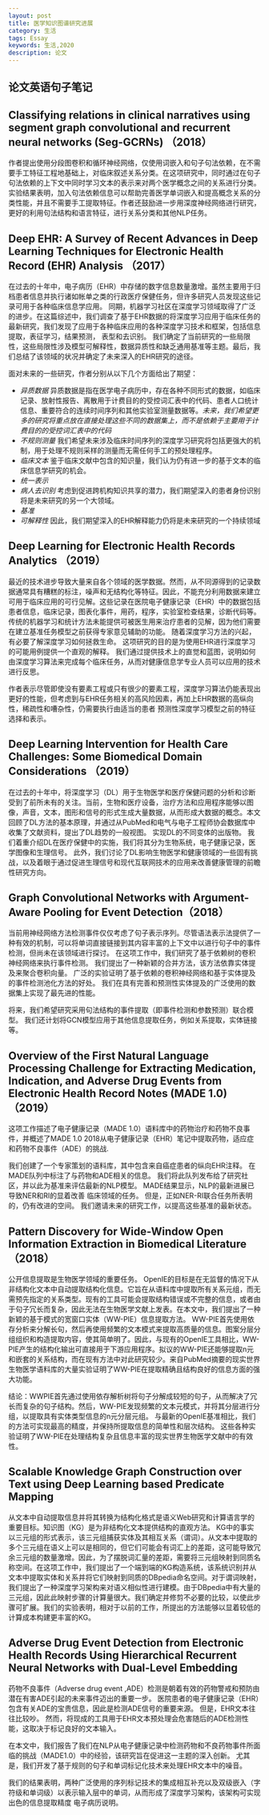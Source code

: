 ```yaml
---
layout: post
title: 医学知识图谱研究进展
category: 生活
tags: Essay
keywords: 生活,2020
description: 论文
---
```



## 论文英语句子笔记
## Classifying relations in clinical narratives using segment graph convolutional and recurrent neural networks (Seg-GCRNs)  （2018）

作者提出使用分段图卷积和循环神经网络，仅使用词嵌入和句子句法依赖，在不需要手工特征工程地基础上，对临床叙述关系分类。在这项研究中，同时通过在句子句法依赖的上下文中同时学习文本的表示来对两个医学概念之间的关系进行分类。实验结果表明，加入句法依赖信息可以帮助完善医学单词嵌入和提高概念关系的分类性能，并且不需要手工提取特征。作者还鼓励进一步用深度神经网络进行研究，更好的利用句法结构和语言特征，进行关系分类和其他NLP任务。

## Deep EHR: A Survey of Recent Advances in Deep Learning Techniques for Electronic Health Record (EHR) Analysis （2017）
在过去的十年中，电子病历（EHR）中存储的数字信息数量激增。虽然主要用于归档患者信息并执行诸如帐单之类的行政医疗保健任务，但许多研究人员发现这些记录可用于各种临床信息学应用。 同期，机器学习社区在深度学习领域取得了广泛的进步。在这篇综述中，我们调查了基于EHR数据的将深度学习应用于临床任务的最新研究，我们发现了应用于各种临床应用的各种深度学习技术和框架，包括信息提取，表征学习，结果预测， 表型和去识别。 我们确定了当前研究的一些局限性，这些局限性涉及模型可解释性，数据异质性和缺乏通用基准等主题。最后，我们总结了该领域的状况并确定了未来深入的EHR研究的途径。

面对未来的一些研究，作者分别从以下几个方面给出了期望：

+ *异质数据*  异质数据是指在医学电子病历中，存在各种不同形式的数据，如临床记录、放射性报告、离散用于计费目的的受控词汇表中的代码、患者人口统计信息、重要符合的连续时间序列和其他实验室测量数据等。*未来，我们希望更多的研究将重点放在直接处理这些不同的数据集上，而不是依赖于主要用于计费目的的受控词汇表中的代码*
+ *不规则测量* 我们希望未来涉及临床时间序列的深度学习研究将包括更强大的机制，用于处理不规则采样的测量而无需任何手工的预处理程序。
+ *临床文本*  鉴于临床文献中包含的知识量，我们认为仍有进一步的基于文本的临床信息学研究的机会。
+ *统一表示* 
+ *病人去识别* 考虑到促进跨机构知识共享的潜力，我们期望深入的患者身份识别将是未来研究的另一个大领域。
+ *基准* 
+ *可解释性*  因此，我们期望深入的EHR解释能力仍将是未来研究的一个持续领域

## Deep Learning for Electronic Health Records Analytics （2019） 
最近的技术进步导致大量来自各个领域的医学数据。然而，从不同源得到的记录数据通常具有糟糕的标注，噪声和无结构化等特征。因此，不能充分利用数据来建立可用于临床应用的可行见解。这些记录在医院电子健康记录（EHR）中的数据包括患者信息，临床记录，图表化事件，用药，程序，实验室检查结果，诊断代码等。 传统的机器学习和统计方法未能提供可被医生用来治疗患者的见解，因为他们需要在建立基准任务模型之前获得专家意见辅助的功能。 随着深度学习方法的兴起，有必要了解深度学习如何拯救生命。 这项研究的目的是为使用EHR进行深度学习的可能用例提供一个直观的解释。 我们通过提供技术上的直觉和蓝图，说明如何由深度学习算法来完成每个临床任务，从而对健康信息学专业人员可以应用的技术进行反思。

作者表示尽管即使没有要素工程或只有很少的要素工程，深度学习算法仍能表现出更好的性能，但考虑到与EHR任务相关的高风险因素，再加上EHR数据的高纵向性，稀疏性和嘈杂性，仍需要执行由适当的患者 预测性深度学习模型之前的特征选择和表示。

## Deep Learning Intervention for Health Care Challenges: Some Biomedical Domain Considerations  （2019）
在过去的十年中，将深度学习（DL）用于生物医学和医疗保健问题的分析和诊断受到了前所未有的关注。当前，生物和医疗设备，治疗方法和应用程序能够以图像，声音，文本，图形和信号的形式生成大量数据，从而形成大数据的概念。本文回顾了DL方法的基本原理，并通过从PubMed和电气与电子工程师协会数据库中收集了文献资料，提出了DL趋势的一般视图。
实现DL的不同变体的出版物。 我们着重介绍DL在医疗保健中的实施，我们将其分为生物系统，电子健康记录，医学图像和生理信号。 此外，我们讨论了DL影响生物医学和健康领域的一些固有挑战，以及着眼于通过促进生理信号和现代互联网技术的应用来改善健康管理的前瞻性研究方向。

## Graph Convolutional Networks with Argument-Aware Pooling for Event Detection（2018）

当前用神经网络方法检测事件仅仅考虑了句子表示序列。尽管语法表示法提供了一种有效的机制，可以将单词直接链接到其内容丰富的上下文中以进行句子中的事件检测，但尚未在该领域进行探讨。 在这项工作中，我们研究了基于依赖树的卷积神经网络来执行事件检测。 我们提出了一种新颖的合并方法，该方法依靠实体提及来聚合卷积向量。 广泛的实验证明了基于依赖的卷积神经网络和基于实体提及的事件检测池化方法的好处。 我们在具有完善和预测性实体提及的广泛使用的数据集上实现了最先进的性能。

将来，我们希望研究采用句法结构的事件提取（即事件检测和参数预测）联合模型。 我们还计划将GCN模型应用于其他信息提取任务，例如关系提取，实体链接等。

## Overview of the First Natural Language Processing Challenge for Extracting Medication, Indication, and Adverse Drug Events from Electronic Health Record Notes (MADE 1.0)（2019）

这项工作描述了电子健康记录（MADE 1.0）语料库中的药物治疗和药物不良事件，并概述了MADE 1.0 2018从电子健康记录（EHR）笔记中提取药物，适应症和药物不良事件（ADE）的挑战.

我们创建了一个专家策划的语料库，其中包含来自癌症患者的纵向EHR注释。 在MADE队列中标注了与药物和ADE相关的信息。 我们将此队列发布给了研究社区，并以此为基准来评估最新的NLP模型。 MADE结果显示，NLP的最新进展已导致NER和RI的显着改善
临床领域的任务。 但是，正如NER-RI联合任务所表明的，仍有改进的空间。 我们邀请未来的研究工作，以提高这些基准的最新状态。

## Pattern Discovery for Wide-Window Open Information Extraction in Biomedical Literature（2018）

公开信息提取是生物医学领域的重要任务。 OpenIE的目标是在无监督的情况下从非结构化文本中自动提取结构化信息。它旨在从语料库中提取所有关系元组，而无需预先指定的关系类型。现有的工具可能会提取结构错误或不完整的信息，或者由于句子冗长而复杂，因此无法在生物医学文献上发表。在本文中，我们提出了一种新颖的基于模式的宽窗口实体（WW-PIE）信息提取方法。 WW-PIE首先使用依存分析来分解长句，然后再使用频繁的文本模式来提取高质量的信息。图案分层分组组织和构造提取内容，使其简单明了。因此，与现有的OpenIE工具相比，WW-PIE产生的结构化输出可直接用于下游应用程序。拟议的WW-PIE还能够提取n元和嵌套的关系结构，而在现有方法中对此研究较少。来自PubMed摘要的现实世界生物医学语料库的大量实验证明了WW-PIE在提取精确且结构良好的信息方面的强大功能。

结论：WWPIE首先通过使用依存解析树将句子分解成较短的句子，从而解决了冗长而复杂的句子结构。然后，WW-PIE发现频繁的文本元模式，并将其分层进行分组，以提取具有实体类型信息的n元分层元组。 与最新的OpenIE基准相比，我们的方法可实现最高的精度，并保持所提取信息的简单性和层次结构。 这些各种实验证明了WW-PIE在处理结构复杂且信息丰富的现实世界生物医学文献中的有效性。

## Scalable Knowledge Graph Construction over Text using Deep Learning based Predicate Mapping  
从文本中自动提取信息并将其转换为结构化格式是语义Web研究和计算语言学的重要目标。知识图（KG）是为非结构化文本提供结构的直观方法。 KG中的事实以三元组的形式表示，该三元组捕获实体及其相互关系（谓词）。从文本中提取的多个三元组在语义上可以是相同的，但它们可能会有词汇上的差距，这可能导致冗余三元组的数量激增。因此，为了摆脱词汇量的差距，需要将三元组映射到同质名称空间。在这项工作中，我们提出了一个端到端的KG构造系统，该系统识别并从文本中提取实体和关系并将它们映射到同质的DBpedia命名空间。对于谓词映射，我们提出了一种深度学习架构来对语义相似性进行建模。由于DBpedia中有大量的三元组，因此此映射步骤的计算量很大。我们确定并修剪不必要的比较，以使此步骤可扩展。我们的实验表明，相对于以前的工作，所提出的方法能够以显着较低的计算成本构建更丰富的KG。

## Adverse Drug Event Detection from Electronic Health Records Using Hierarchical Recurrent Neural Networks with Dual‑Level Embedding
  药物不良事件（Adverse drug event ,ADE）检测是朝着有效的药物警戒和预防由潜在有害ADE引起的未来事件迈出的重要一步。 医院患者的电子健康记录（EHR）包含有关ADE的宝贵信息，因此是检测ADE信号的重要来源。 但是，EHR文本往往比较吵。 然而，将现成的工具用于EHR文本预处理会危害随后的ADE检测性能，这取决于标记良好的文本输入。

在本文中，我们报告了我们在NLP从电子健康记录中检测药物和不良药物事件所面临的挑战（MADE1.0）中的经验，该研究旨在促进这一主题的深入创新。 尤其是，我们开发了基于规则的句子和单词标记化技术来处理EHR文本中的噪音。

我们的结果表明，两种广泛使用的序列标记技术的集成相互补充以及双级嵌入（字符级和单词级）以表示输入层中的单词，从而形成了深度学习架构，该架构可实现出色的信息提取精度 电子病历说明。